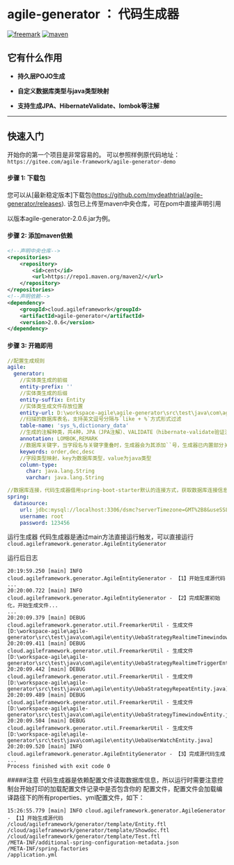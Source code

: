 # agile-generator ： 代码生成器
[![freemark](https://img.shields.io/badge/freemark-LATEST-green)](https://img.shields.io/badge/freemark-LATEST-green)
[![maven](https://img.shields.io/badge/build-maven-green)](https://img.shields.io/badge/build-maven-green)
## 它有什么作用

* **持久层POJO生成**

* **自定义数据库类型与java类型映射**

* **支持生成JPA、HibernateValidate、lombok等注解**

-------
## 快速入门
开始你的第一个项目是非常容易的。
可以参照样例原代码地址：`https://gitee.com/agile-framework/agile-generator-demo`

#### 步骤 1: 下载包
您可以从[最新稳定版本]下载包(https://github.com/mydeathtrial/agile-generator/releases).
该包已上传至maven中央仓库，可在pom中直接声明引用

以版本agile-generator-2.0.6.jar为例。
#### 步骤 2: 添加maven依赖
```xml
<!--声明中央仓库-->
<repositories>
    <repository>
        <id>cent</id>
        <url>https://repo1.maven.org/maven2/</url>
    </repository>
</repositories>
<!--声明依赖-->
<dependency>
    <groupId>cloud.agileframework</groupId>
    <artifactId>agile-generator</artifactId>
    <version>2.0.6</version>
</dependency>
```
#### 步骤 3: 开箱即用
```yaml
//配置生成规则
agile:
  generator:
    //实体类生成的前缀
    entity-prefix: ''
    //实体类生成的后缀
    entity-suffix: Entity
    //实体类生成文件存放位置
    entity-url: D:\workspace-agile\agile-generator\src\test\java\com\agile\entity
    //扫描的数据库表名，支持英文逗号分隔与`like + %`方式形式过滤
    table-name: 'sys_%,dictionary_data'
    //生成的注解种类，共4种，JPA（JPA注解）、VALIDATE（hibernate-validate验证注解）、LOMBOK（lombok注解）、REMARK（备注信息注解）
    annotation: LOMBOK,REMARK
    //数据库关键字，当字段名与关键字重叠时，生成器会为其添加``号，生成器已内置部分关键字，更多关键字可以在此添加
    keywords: order,dec,desc
    //字段类型映射，key为数据库类型，value为java类型
    column-type:
      char: java.lang.String
      varchar: java.lang.String

//数据库连接，代码生成器借用spring-boot-starter默认的连接方式，获取数据库连接信息
spring:
  datasource:
    url: jdbc:mysql://localhost:3306/dsmc?serverTimezone=GMT%2B8&useSSL=false&useUnicode=true&characterEncoding=utf-8&zeroDateTimeBehavior=CONVERT_TO_NULL&autoReconnect=true&allowPublicKeyRetrieval=true
    username: root
    password: 123456
```
运行生成器
代码生成器是通过main方法直接运行触发，可以直接运行`cloud.agileframework.generator.AgileEntityGenerator`

运行后日志
```
20:19:59.250 [main] INFO cloud.agileframework.generator.AgileEntityGenerator - 【1】开始生成源代码
...
20:20:00.722 [main] INFO cloud.agileframework.generator.AgileEntityGenerator - 【2】完成配置初始化，开始生成文件...
...
20:20:09.379 [main] DEBUG cloud.agileframework.generator.util.FreemarkerUtil - 生成文件[D:\workspace-agile\agile-generator\src\test\java\com\agile\entity\UebaStrategyRealtimeTimewindowEntity.java]
20:20:09.411 [main] DEBUG cloud.agileframework.generator.util.FreemarkerUtil - 生成文件[D:\workspace-agile\agile-generator\src\test\java\com\agile\entity\UebaStrategyRealtimeTriggerEntity.java]
20:20:09.442 [main] DEBUG cloud.agileframework.generator.util.FreemarkerUtil - 生成文件[D:\workspace-agile\agile-generator\src\test\java\com\agile\entity\UebaStrategyRepeatEntity.java]
20:20:09.489 [main] DEBUG cloud.agileframework.generator.util.FreemarkerUtil - 生成文件[D:\workspace-agile\agile-generator\src\test\java\com\agile\entity\UebaStrategyTimewindowEntity.java]
20:20:09.504 [main] DEBUG cloud.agileframework.generator.util.FreemarkerUtil - 生成文件[D:\workspace-agile\agile-generator\src\test\java\com\agile\entity\UebaUserWatchEntity.java]
20:20:09.520 [main] INFO cloud.agileframework.generator.AgileEntityGenerator - 【3】完成源代码生成
...
Process finished with exit code 0

```
#####注意
代码生成器是依赖配置文件读取数据库信息，所以运行时需要注意控制台开始打印的加载配置文件记录中是否包含你的
配置文件，配置文件会加载编译路径下的所有properties、yml配置文件，如下：
```
15:26:55.779 [main] INFO cloud.agileframework.generator.AgileGenerator - 【1】开始生成源代码
/cloud/agileframework/generator/template/Entity.ftl
/cloud/agileframework/generator/template/Showdoc.ftl
/cloud/agileframework/generator/template/Test.ftl
/META-INF/additional-spring-configuration-metadata.json
/META-INF/spring.factories
/application.yml
```